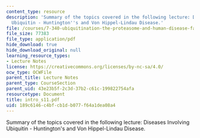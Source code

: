 ```yaml
---
content_type: resource
description: 'Summary of the topics covered in the following lecture: Diseases Involving
  Ubiquitin - Huntington''s and Von Hippel-Lindau Disease.'
file: /courses/7-340-ubiquitination-the-proteasome-and-human-disease-fall-2004/189c6146c4bfcb1db077f64a1dea08a4_intro_s11.pdf
file_size: 77383
file_type: application/pdf
hide_download: true
hide_download_original: null
learning_resource_types:
- Lecture Notes
license: https://creativecommons.org/licenses/by-nc-sa/4.0/
ocw_type: OCWFile
parent_title: Lecture Notes
parent_type: CourseSection
parent_uid: 43e23b5f-2c3d-37b2-c61c-199822754afa
resourcetype: Document
title: intro_s11.pdf
uid: 189c6146-c4bf-cb1d-b077-f64a1dea08a4
---
```

Summary of the topics covered in the following lecture: Diseases Involving Ubiquitin - Huntington's and Von Hippel-Lindau Disease.